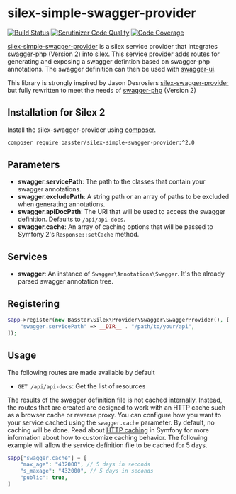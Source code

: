 silex-simple-swagger-provider
======================

[![Build Status](https://travis-ci.org/Basster/silex-simple-swagger-provider.svg?branch=master)](https://travis-ci.org/Basster/silex-simple-swagger-provider) 
[![Scrutinizer Code Quality](https://scrutinizer-ci.com/g/Basster/silex-simple-swagger-provider/badges/quality-score.png?b=master)](https://scrutinizer-ci.com/g/Basster/silex-simple-swagger-provider/?branch=master)
[![Code Coverage](https://scrutinizer-ci.com/g/Basster/silex-simple-swagger-provider/badges/coverage.png?b=master)](https://scrutinizer-ci.com/g/Basster/silex-simple-swagger-provider/?branch=master)

[silex-simple-swagger-provider](https://github.com/Basster/silex-simple-swagger-provider) is a silex service provider that
integrates [swagger-php](https://github.com/zircote/swagger-php) (Version 2) into [silex](https://github.com/fabpot/Silex).  This
service provider adds routes for generating and exposing a swagger defintion based on swagger-php annotations.  The
swagger definition can then be used with [swagger-ui](https://github.com/wordnik/swagger-ui).

This library is strongly inspired by Jason Desrosiers [silex-swagger-provider](https://github.com/jdesrosiers/silex-swagger-provider)
but fully rewritten to meet the needs of [swagger-php](https://github.com/zircote/swagger-php) (Version 2)

Installation for Silex 2
------------------------
Install the silex-swagger-provider using [composer](http://getcomposer.org/).

```bash
composer require basster/silex-simple-swagger-provider:^2.0
```

Parameters
----------
* **swagger.servicePath**: The path to the classes that contain your swagger annotations.
* **swagger.excludePath**: A string path or an array of paths to be excluded when generating annotations.
* **swagger.apiDocPath**: The URI that will be used to access the swagger definition. Defaults to `/api/api-docs`.
* **swagger.cache**: An array of caching options that will be passed to Symfony 2's `Response::setCache` method.

Services
--------
* **swagger**: An instance of `Swagger\Annotations\Swagger`.  It's the already parsed swagger annotation tree.

Registering
-----------
```php
$app->register(new Basster\Silex\Provider\Swagger\SwaggerProvider(), [
    "swagger.servicePath" => __DIR__ . "/path/to/your/api",
]);
```
Usage
-----
The following routes are made available by default
* `GET /api/api-docs`: Get the list of resources

The results of the swagger definition file is not cached internally.  Instead, the routes that are created are designed
to work with an HTTP cache such as a browser cache or reverse proxy.  You can configure how you want to your service
cached using the `swagger.cache` parameter.  By default, no caching will be done.  Read about
[HTTP caching](http://symfony.com/doc/current/book/http_cache.html) in Symfony for more information about how to
customize caching behavior.  The following example will allow the service definition file to be cached for 5 days.

```php
$app["swagger.cache"] = [
    "max_age": "432000", // 5 days in seconds
    "s_maxage": "432000", // 5 days in seconds
    "public": true,
]
```

